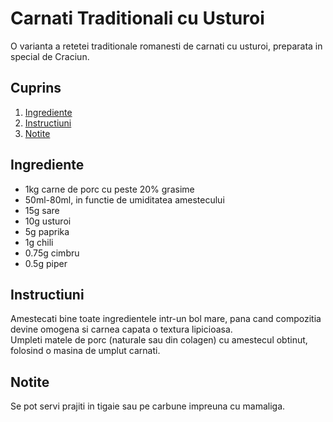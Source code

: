 # Carnati Traditionali cu Usturoi

O varianta a retetei traditionale romanesti de carnati cu usturoi, preparata in special de Craciun.  

## Cuprins

1. [Ingrediente](#ingrediente)
2. [Instructiuni](#instructiuni)
3. [Notite](#notite)

## Ingrediente

- 1kg carne de porc cu peste 20% grasime
- 50ml-80ml, in functie de umiditatea amestecului
- 15g sare
- 10g usturoi
- 5g paprika
- 1g chili
- 0.75g cimbru
- 0.5g piper

## Instructiuni

Amestecati bine toate ingredientele intr-un bol mare, pana cand compozitia devine omogena si carnea capata o textura lipicioasa.  
Umpleti matele de porc (naturale sau din colagen) cu amestecul obtinut, folosind o masina de umplut carnati.

## Notite

Se pot servi prajiti in tigaie sau pe carbune impreuna cu mamaliga.
